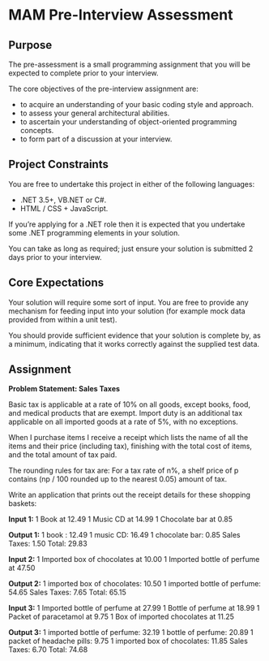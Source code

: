 # MAM Pre-Interview Assessment

## Purpose

The pre-assessment is a small programming assignment that you will be expected to complete prior to your interview.

The core objectives of the pre-interview assignment are:

- to acquire an understanding of your basic coding style and approach.
- to assess your general architectural abilities.
- to ascertain your understanding of object-oriented programming concepts.
- to form part of a discussion at your interview.

## Project Constraints

You are free to undertake this project in either of the following languages:

- .NET 3.5+, VB.NET or C#.
- HTML / CSS + JavaScript.

If you’re applying for a .NET role then it is expected that you undertake some .NET programming elements in your solution.

You can take as long as required; just ensure your solution is submitted 2 days prior to your interview.

## Core Expectations

Your solution will require some sort of input. You are free to provide any mechanism for feeding input into your solution (for example mock data provided from within a unit test).

You should provide sufficient evidence that your solution is complete by, as a minimum, indicating that it works correctly against the supplied test data.

## Assignment

**Problem Statement: Sales Taxes**

Basic tax is applicable at a rate of 10% on all goods, except books, food, and medical products that are exempt. Import duty is an additional tax applicable on all imported goods at a rate of 5%, with no exceptions.

When I purchase items I receive a receipt which lists the name of all the items and their price (including tax), finishing with the total cost of items, and the total amount of tax paid.

The rounding rules for tax are:
For a tax rate of n%, a shelf price of p contains (np / 100 rounded up to the nearest 0.05) amount of tax.

Write an application that prints out the receipt details for these shopping baskets:

**Input 1:**
1 Book at 12.49
1 Music CD at 14.99
1 Chocolate bar at 0.85

**Output 1:**
1 book : 12.49
1 music CD: 16.49
1 chocolate bar: 0.85
Sales Taxes: 1.50
Total: 29.83

**Input 2:**
1 Imported box of chocolates at 10.00
1 Imported bottle of perfume at 47.50

**Output 2:**
1 imported box of chocolates: 10.50
1 imported bottle of perfume: 54.65
Sales Taxes: 7.65
Total: 65.15

**Input 3:**
1 Imported bottle of perfume at 27.99
1 Bottle of perfume at 18.99
1 Packet of paracetamol at 9.75
1 Box of imported chocolates at 11.25

**Output 3:**
1 imported bottle of perfume: 32.19
1 bottle of perfume: 20.89
1 packet of headache pills: 9.75
1 imported box of chocolates: 11.85
Sales Taxes: 6.70
Total: 74.68
